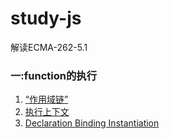 # study-js
解读ECMA-262-5.1

### 一:function的执行
1. [“作用域链”](function-ScopeChain.md)
2. [执行上下文](function-ExecutionContext.md)
3. [Declaration Binding Instantiation](function-DeclarationBindingInstantiation.md)
